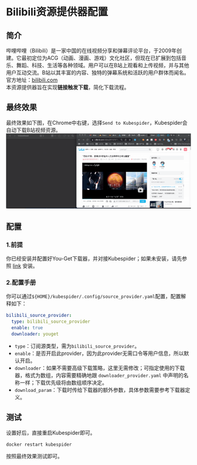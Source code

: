 # Bilibili资源提供器配置
## 简介
哔哩哔哩（Bilibili）是一家中国的在线视频分享和弹幕评论平台，于2009年创建。它最初定位为ACG（动画、漫画、游戏）文化社区，但现在已扩展到包括音乐、舞蹈、科技、生活等各种领域。用户可以在B站上观看和上传视频，并与其他用户互动交流。B站以其丰富的内容、独特的弹幕系统和活跃的用户群体而闻名。
官方地址：[bilibili.com](https://bilibili.com/)  
本资源提供器旨在实现**链接触发下载**，简化下载流程。

## 最终效果
最终效果如下图，在Chrome中右键，选择`Send to Kubespider`，Kubespider会自动下载B站视频资源。
![img](images/bilibili_final_show.gif)

## 配置
### 1.前提
你已经安装并配置好You-Get下载器，并对接Kubespider；如果未安装，请先参照 [link](../youget_download_provider/README.md) 安装。

### 2.配置手册
你可以通过`${HOME}/kubespider/.config/source_provider.yaml`配置，配置解释如下：

```yaml
bilibili_source_provider:
  type: bilibili_source_provider
  enable: true
  downloader: youget
```

* `type`：订阅源类型，需为`bilibili_source_provider`。
* `enable`：是否开启此provider，因为此provider无需口令等用户信息，所以默认开启。
* `downloader`：如果不需要高级下载策略，这里无需修改；可指定使用的下载器，格式为数组，内容需要精确地跟 `downloader_provider.yaml` 中声明的名称一样；下载优先级将由数组顺序决定。
* `download_param`：下载时传给下载器的额外参数，具体参数需要参考下载器定义。

## 测试
设置好后，直接重启Kubespider即可。
```sh
docker restart kubespider
```

按照最终效果测试即可。